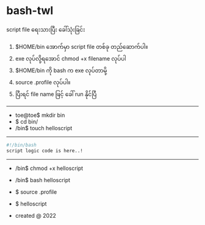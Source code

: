 # bash-twl
script file ရေးသားပြီး ခေါ်သုံးခြင်း
1. $HOME/bin အောက်မှာ script file တစ်ခု တည်ဆောက်ပါ။
2. exe လုပ်လို့ရအောင် chmod +x filename လုပ်ပါ
3. $HOME/bin ကို bash က exe လုပ်တာမို့
4. source .profile လုပ်ပါ။
5. ပြီးရင် file name ဖြင့် ခေါ် run နိုင်ပြီ
---

- toe@toe$ mkdir bin
- $ cd bin/
- /bin$ touch helloscript
---
```bash
#!/bin/bash
script logic code is here..! 
```
---
- /bin$ chmod +x helloscript
- /bin$ bash helloscript
- $ source .profile
- $ helloscript

- created @ 2022